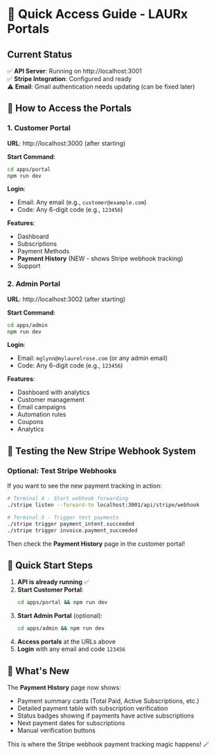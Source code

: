 # 🚀 Quick Access Guide - LAURx Portals

## Current Status
✅ **API Server**: Running on http://localhost:3001  
✅ **Stripe Integration**: Configured and ready  
⚠️ **Email**: Gmail authentication needs updating (can be fixed later)

## 🔐 How to Access the Portals

### 1. Customer Portal
**URL**: http://localhost:3000 (after starting)

**Start Command**:
```bash
cd apps/portal
npm run dev
```

**Login**:
- Email: Any email (e.g., `customer@example.com`)
- Code: Any 6-digit code (e.g., `123456`)

**Features**:
- Dashboard
- Subscriptions
- Payment Methods  
- **Payment History** (NEW - shows Stripe webhook tracking)
- Support

### 2. Admin Portal  
**URL**: http://localhost:3002 (after starting)

**Start Command**:
```bash
cd apps/admin
npm run dev
```

**Login**:
- Email: `mglynn@mylaurelrose.com` (or any admin email)
- Code: Any 6-digit code (e.g., `123456`)

**Features**:
- Dashboard with analytics
- Customer management
- Email campaigns
- Automation rules
- Coupons
- Analytics

## 🎯 Testing the New Stripe Webhook System

### Optional: Test Stripe Webhooks
If you want to see the new payment tracking in action:

```bash
# Terminal 4 - Start webhook forwarding
./stripe listen --forward-to localhost:3001/api/stripe/webhook

# Terminal 5 - Trigger test payments  
./stripe trigger payment_intent.succeeded
./stripe trigger invoice.payment_succeeded
```

Then check the **Payment History** page in the customer portal!

## 📱 Quick Start Steps

1. **API is already running** ✅
2. **Start Customer Portal**:
   ```bash
   cd apps/portal && npm run dev
   ```
3. **Start Admin Portal** (optional):
   ```bash
   cd apps/admin && npm run dev
   ```
4. **Access portals** at the URLs above
5. **Login** with any email and code `123456`

## 🎉 What's New

The **Payment History** page now shows:
- Payment summary cards (Total Paid, Active Subscriptions, etc.)
- Detailed payment table with subscription verification
- Status badges showing if payments have active subscriptions  
- Next payment dates for subscriptions
- Manual verification buttons

This is where the Stripe webhook payment tracking magic happens! 🪄
